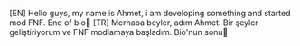 [EN]
Hello guys, my name is Ahmet, i am developing something and started mod FNF. 
End of bio🤷
[TR]
Merhaba beyler, adım Ahmet. Bir şeyler geliştiriyorum ve FNF modlamaya başladım.
Bio'nun sonu🤷
